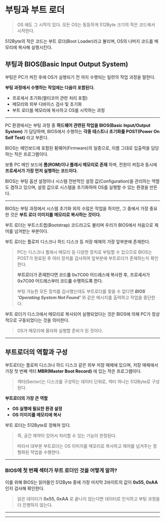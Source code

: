 # 부팅과 부트 로더

> OS 에도 그 시작이 있다.
> 모든 OS는 동등하게 512Byte 크기의 작은 코드에서 시작한다.

512Byte의 작은 코드는 부트 로더(Boot Loader)라고 불리며, OS의 나머지 코드를 메모리에 복사해 실행시킨다.



## 부팅과 BIOS(Basic Input Output System)

부팅은 PC가 켜진 후에 OS가 실행되기 전 까지 수행되는 일련의 작업 과정을 말한다.



**부팅 과정에서 수행하는 작업에는 다음이 포함된다.**

- 프로세서 초기화(멀티코어 관련 처리 포함)
- 메모리와 외부 디바이스 검사 및 초기화
- 부트 로더를 메모리에 복사하고 OS를 시작하는 과정

<hr>

PC 환경에서는 부팅 과정 중 **하드웨어 관련된 작업을 BIOS(Basic Input/Output System)** 가 담당하며,
BIOS에서 수행하는 **각종 테스트나 초기화를 POST(Power On Self Test)** 라고 부른다.


BIOS는 메인보드에 포함된 펌웨어(Firmware)의 일종으로, 이름 그대로 입출력을 담당하는 작은 프로그램이다.

보통 PC 메인 보드에 **롬(ROM)이나 플래시 메모리로 존재** 하며,
전원이 켜짐과 동시에 **프로세서가 가장 먼저 실행하는 코드이다.**

BIOS는 부팅 옵션 설정이나 시스템 전반적인 설정 값(Configuration)을 관리하는 역할도 겸하고 있으며,
설정 값으로 시스템을 초기화하여 OS를 실행할 수 있는 환경을 만든다.

<hr>

BIOS는 부팅 과정에서 시스템 초기화 외의 수많은 작업을 하지만,
그 중에서 가장 중요한 것은 **부트 로더 이미지를 메모리로 복사하는 것이다.**

부트 로더는 부트스트랩(Bootstrap) 코드라고도 불리며 
우리가 BIOS에서 처음으로 제어를 넘겨받는 부분이다.

부트 로더는 플로피 디스크나 하드 디스크 등 저장 매체의 가장 앞부분에 존재한다.

> PC는 디스크나 플래시 메모리 등 다양한 장치로 부팅할 수 있으므로 BIOS는 POST가 완료된 후 
> 여러 장치를 검사하여 앞부분에 부트로더가 존재하는지 확인한다.
>
> **부트로더가 존재한다면 코드를 0x7C00 어드레스에 복사한 후,**
> **프로세서가 0x7C00 어드레스부터 코드를 수행하도록 한다.**
>
> 부팅 가능한 모든 장치를 검사했는데도 부트로더를 찾을 수 없다면
> ***BIOS 'Operating System Not Found'*** 와 같은 메시지를 출력하고 작업을 중단한다.

부트 로더가 디스크에서 메모리로 복사되어 실행되었다는 것은
BIOS에 의해 PC가 정상적으로 구동되었다는 것을 의미한다.

> OS가 메모리에 올라와 실행할 준비가 된 것이다.

<hr>

## 부트로더의 역할과 구성

부트로더는 플로피 디스크나 하드 디스크 같은 외부 저장 매체에 있으며,
저장 매체에서 가장 첫 번째 섹터 **MBR(Master Boot Record)** 에 있는 작은 프로그램이다.

> 섹터(Sector)는 디스크를 구성하는 데이터 단위로, 섹터 하나는 512Byte로 구성된다.

**부트로더의 가장 큰 역할**

- **OS 실행에 필요한 환경 설정**
- **OS 이미지를 메모리에 복사**

부트 로더는 512Byte로 정해져 있다.

> 즉, 공간 제약이 있어서 처리할 수 있는 기능이 한정된다.
>
> 따라서 대부분 부트로더는 OS 이미지를 메모리로 복사하고 제어를 넘겨주는 정형화된 작업을 수행한다.

<hr>

### BIOS에 첫 번째 섹터가 부트 로더인 것을 어떻게 알까?

이를 위해 BIOS는 읽어들인 512Byte 중에 가장 마지막 2바이트의 값이 **0x55, 0xAA** 인지 검사해 확인한다.

> 읽은 데이터가 **0x55, 0xAA** 로 끝나지 않는다면 데이터로 인식하고 부팅 과정을 더 진행하지 않는다.

<hr>



<hr>